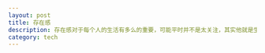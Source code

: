 ```yaml
---
layout: post
title: 存在感
description: 存在感对于每个人的生活有多么的重要，可能平时并不是太关注，其实他就是生活的全部
category: tech
---
```






[WeiLi]:    http://wli12.github.io  "WeiLi"
